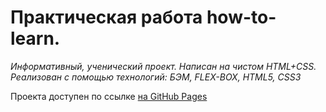 # Практическая работа how-to-learn.


*Информативный, ученический проект. Написан на чистом HTML+CSS.
 Реализован с помощью технологий: БЭМ, FLEX-BOX, HTML5, CSS3*


Проекта доступен по ссылке [на GitHub Pages](https://f4rr311.github.io/how-to-learn/index.html)



